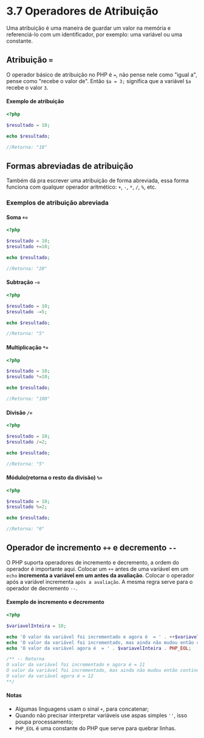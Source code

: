 # 3.7 Operadores de Atribuição

Uma atribuição é uma maneira de guardar um valor na memória e referenciá-lo com um
identificador, por exemplo: uma variável ou uma constante.

## Atribuição `=`

O operador básico de atribuição no PHP é `=`, não pense nele como "igual a", pense
como "recebe o valor de". Então `$a = 3;` significa que a variável `$a` recebe o valor `3`.

#### Exemplo de atribuição

```php
<?php

$resultado = 10;

echo $resultado;

//Retorna: "10"
```
## Formas abreviadas de atribuição

Também dá pra escrever uma atribuição de forma abreviada, essa forma funciona com
qualquer operador aritmético: `+`, `-`, `*`, `/`, `%`, etc.

### Exemplos de atribuição abreviada

#### Soma `+=`

```php
<?php

$resultado = 10;
$resultado +=10;

echo $resultado;

//Retorna: "20"
```

#### Subtração `-=`

```php
<?php

$resultado = 10;
$resultado -=5;

echo $resultado;

//Retorna: "5"
```

#### Multiplicação `*=`

```php
<?php

$resultado = 10;
$resultado *=10;

echo $resultado;

//Retorna: "100"
```

#### Divisão `/=`

```php
<?php

$resultado = 10;
$resultado /=2;

echo $resultado;

//Retorna: "5"
```

#### Módulo(retorna o resto da divisão) `%=`

```php
<?php

$resultado = 10;
$resultado %=2;

echo $resultado;

//Retorna: "0"
```

## Operador de incremento `++` e decremento `--`

O PHP suporta operadores de incremento e decremento, a ordem do operador é importante aqui.
Colocar um `++` antes de uma variável em um `echo` **incrementa a variável em um
antes da avaliação**. Colocar o operador após a variável incrementa `após a avaliação`.
A mesma regra serve para o operador de decremento `--`.

#### Exemplo de incremento e decremento

```php
<?php

$variavelInteira = 10;

echo 'O valor da variável foi incrementado e agora é  = ' . ++$variavelInteira . PHP_EOL;
echo 'O valor da variável foi incrementado, mas ainda não mudou então continua sendo = ' . $variavelInteira++ . PHP_EOL;
echo 'O valor da variável agora é  = ' . $variavelInteira . PHP_EOL;

/** -- Retorna
O valor da variável foi incrementado e agora é = 11
O valor da variável foi incrementado, mas ainda não mudou então continua sendo = 11
O valor da variável agora é = 12
**/
```

#### Notas
 
- Algumas linguagens usam o sinal `+`, para concatenar;
- Quando não precisar interpretar variáveis use aspas simples `''`, isso poupa processamento;
- `PHP_EOL` é uma constante do PHP que serve para quebrar linhas.